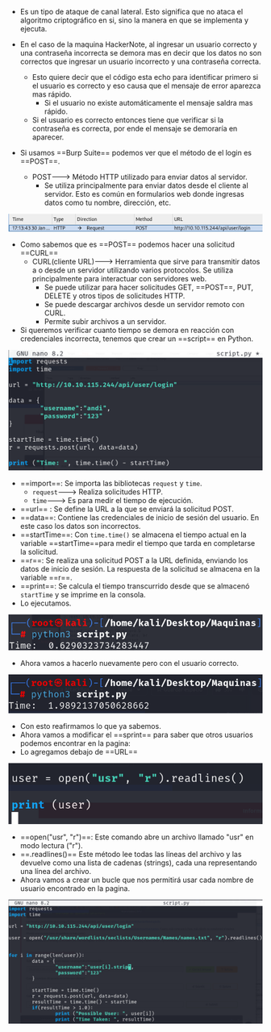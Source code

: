 
- Es un tipo de ataque de canal lateral. Esto significa que no ataca el algoritmo criptográfico en si, sino la manera en que se implementa y ejecuta.
- En el caso de la maquina HackerNote, al ingresar un usuario correcto y una contraseña incorrecta se demora mas en decir que los datos no son correctos que ingresar un usuario incorrecto y una contraseña correcta.
	- Esto quiere decir que el código esta echo para identificar primero si el usuario es correcto y eso causa que el mensaje de error aparezca mas rápido.
		- Si el usuario no existe automáticamente el mensaje saldra mas rápido.
	- Si el usuario es correcto entonces tiene que verificar si la contraseña es correcta, por ende el mensaje se demoraría en aparecer.

- Si usamos ==Burp Suite== podemos ver que el método de el login es ==POST==.
	- POST---> Método HTTP utilizado para enviar datos al servidor.
		- Se utiliza principalmente para enviar datos desde el cliente al servidor. Esto es común en formularios web donde ingresas datos como tu nombre, dirección, etc.

![](../Imagenes/Pasted%20image%2020250130191701.png)

- Como sabemos que es ==POST== podemos hacer una solicitud ==CURL==
	- CURL(cliente URL)---> Herramienta que sirve para transmitir datos a o desde un servidor utilizando varios protocolos. Se utiliza principalmente para interactuar con servidores web.
		- Se puede utilizar para hacer solicitudes GET, ==POST==, PUT, DELETE y otros tipos de solicitudes HTTP.
		- Se puede descargar archivos desde un servidor remoto con CURL.
		- Permite subir archivos a un servidor.
- Si queremos verificar cuanto tiempo se demora en reacción con credenciales incorrecta, tenemos que crear un ==script== en Python.

![](../Imagenes/Pasted%20image%2020250130195620.png)

- ==import==: Se importa las bibliotecas `request` y `time`.
	- `request`---> Realiza solicitudes HTTP.
	- `time`---> Es para medir el tiempo de ejecución.
- ==url== : Se define la URL a la que se enviará la solicitud POST.
- ==data==: Contiene las credenciales de inicio de sesión del usuario. En este caso los datos son incorrectos.
- ==startTime==: Con `time.time()` se almacena el tiempo actual en la variable ==startTime==para medir el tiempo que tarda en completarse la solicitud.
- ==r==: Se realiza una solicitud POST a la URL definida, enviando los datos de inicio de sesión. La respuesta de la solicitud se almacena en la variable ==r==.
- ==print==: Se calcula el tiempo transcurrido desde que se almacenó `startTime` y se imprime en la consola.
- Lo ejecutamos.

![](../Imagenes/Pasted%20image%2020250130195639.png)

- Ahora vamos a hacerlo nuevamente pero con el usuario correcto.

![](../Imagenes/Pasted%20image%2020250130195750.png)

- Con esto reafirmamos lo que ya sabemos.
- Ahora vamos a modificar el ==sprint== para saber que otros usuarios podemos encontrar en la pagina:
- Lo agregamos debajo de ==URL==

![](../Imagenes/Pasted%20image%2020250130200137.png)

- ==open("usr", "r")==: Este comando abre un archivo llamado "usr" en modo lectura ("r").
- ==.readlines()== Este método lee todas las líneas del archivo y las devuelve como una lista de cadenas (strings), cada una representando una línea del archivo.
- Ahora vamos a crear un bucle que nos permitirá usar cada nombre de usuario encontrado en la pagina.

![](../Imagenes/Pasted%20image%2020250130204436.png)


